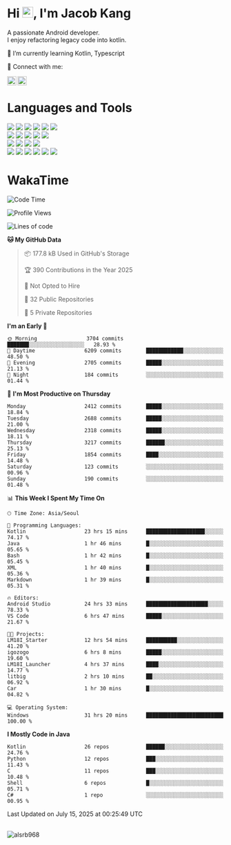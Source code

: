 # Hi <img src="https://media.giphy.com/media/hvRJCLFzcasrR4ia7z/giphy.gif" width="25px">, I'm Jacob Kang
A passionate Android developer.
</br>
I enjoy refactoring legacy code into kotlin.

🌱 I’m currently learning Kotlin, Typescript

🤝 Connect with me:

<a href="https://www.linkedin.com/in/minkyu-kang-b7477b1b2/"><img align="left" src="https://raw.githubusercontent.com/yushi1007/yushi1007/main/images/linkedin.svg" alt="Minkyu Kang | LinkedIn" width="21px"/></a>
<a href="https://www.instagram.com/_jacob_kang/"><img align="left" src="https://raw.githubusercontent.com/yushi1007/yushi1007/main/images/instagram.svg" alt="Jacob Kang | Instagram" width="21px"/></a>

</br>

# Languages and Tools

<div align="left">
<img src="https://img.shields.io/badge/java-007396?logo=java&logoColor=white"/>
<img src="https://img.shields.io/badge/kotlin-7F52FF?logo=kotlin&logoColor=white"/>
<img src="https://img.shields.io/badge/python-3776AB?logo=python&logoColor=white"/>
<img src="https://img.shields.io/badge/bash shell-4EAA25?logo=gnubash&logoColor=white"/>
<img src="https://img.shields.io/badge/c-A8B9CC?logo=c&logoColor=white"/>
<img src="https://img.shields.io/badge/c++-00599C?logo=c%2b%2b&logoColor=white"/>
</div>
<div align="left">
<img src="https://img.shields.io/badge/git-F05032?logo=git&logoColor=white"/>
<img src="https://img.shields.io/badge/github-181717?logo=github&logoColor=white"/>
<img src="https://img.shields.io/badge/mysql-4479A1?logo=mysql&logoColor=white"/>
<img src="https://img.shields.io/badge/sqlite-003B57?logo=sqlite&logoColor=white"/>
<img src="https://img.shields.io/badge/amazon AWS-232F3E?logo=amazonaws&logoColor=white"/>
</div>
<div align="left">
<img src="https://img.shields.io/badge/android-3DDC84?logo=android&logoColor=white"/>
<img src="https://img.shields.io/badge/linux-FCC624?logo=linux&logoColor=white"/>
<img src="https://img.shields.io/badge/flask-000000?logo=flask&logoColor=white"/>
<img src="https://img.shields.io/badge/arduino-00979D?logo=arduino&logoColor=white"/>
</div>
<div align="left">
<img src="https://img.shields.io/badge/slack-4A154B?logo=slack&logoColor=white"/>
<img src="https://img.shields.io/badge/notion-000000?logo=notion&logoColor=white"/>
<img src="https://img.shields.io/badge/jira-0052CC?logo=jira&logoColor=white"/>
<img src="https://img.shields.io/badge/postman-FF6C37?logo=postman&logoColor=white"/>
<img src="https://img.shields.io/badge/intellij-000000?logo=intellijidea&logoColor=white"/>
<img src="https://img.shields.io/badge/pycharm-000000?logo=pycharm&logoColor=white"/>
</div>

# WakaTime

<!--START_SECTION:waka-->
![Code Time](http://img.shields.io/badge/Code%20Time-5%2C069%20hrs%2039%20mins-blue)

![Profile Views](http://img.shields.io/badge/Profile%20Views-0-blue)

![Lines of code](https://img.shields.io/badge/From%20Hello%20World%20I%27ve%20Written-5.6%20million%20lines%20of%20code-blue)

**🐱 My GitHub Data** 

> 📦 177.8 kB Used in GitHub's Storage 
 > 
> 🏆 390 Contributions in the Year 2025
 > 
> 🚫 Not Opted to Hire
 > 
> 📜 32 Public Repositories 
 > 
> 🔑 5 Private Repositories 
 > 
**I'm an Early 🐤** 

```text
🌞 Morning                3704 commits        ███████░░░░░░░░░░░░░░░░░░   28.93 % 
🌆 Daytime                6209 commits        ████████████░░░░░░░░░░░░░   48.50 % 
🌃 Evening                2705 commits        █████░░░░░░░░░░░░░░░░░░░░   21.13 % 
🌙 Night                  184 commits         ░░░░░░░░░░░░░░░░░░░░░░░░░   01.44 % 
```
📅 **I'm Most Productive on Thursday** 

```text
Monday                   2412 commits        █████░░░░░░░░░░░░░░░░░░░░   18.84 % 
Tuesday                  2688 commits        █████░░░░░░░░░░░░░░░░░░░░   21.00 % 
Wednesday                2318 commits        █████░░░░░░░░░░░░░░░░░░░░   18.11 % 
Thursday                 3217 commits        ██████░░░░░░░░░░░░░░░░░░░   25.13 % 
Friday                   1854 commits        ████░░░░░░░░░░░░░░░░░░░░░   14.48 % 
Saturday                 123 commits         ░░░░░░░░░░░░░░░░░░░░░░░░░   00.96 % 
Sunday                   190 commits         ░░░░░░░░░░░░░░░░░░░░░░░░░   01.48 % 
```


📊 **This Week I Spent My Time On** 

```text
🕑︎ Time Zone: Asia/Seoul

💬 Programming Languages: 
Kotlin                   23 hrs 15 mins      ███████████████████░░░░░░   74.17 % 
Java                     1 hr 46 mins        █░░░░░░░░░░░░░░░░░░░░░░░░   05.65 % 
Bash                     1 hr 42 mins        █░░░░░░░░░░░░░░░░░░░░░░░░   05.45 % 
XML                      1 hr 40 mins        █░░░░░░░░░░░░░░░░░░░░░░░░   05.36 % 
Markdown                 1 hr 39 mins        █░░░░░░░░░░░░░░░░░░░░░░░░   05.31 % 

🔥 Editors: 
Android Studio           24 hrs 33 mins      ████████████████████░░░░░   78.33 % 
VS Code                  6 hrs 47 mins       █████░░░░░░░░░░░░░░░░░░░░   21.67 % 

🐱‍💻 Projects: 
LM18I_Starter            12 hrs 54 mins      ██████████░░░░░░░░░░░░░░░   41.20 % 
igozogo                  6 hrs 8 mins        █████░░░░░░░░░░░░░░░░░░░░   19.60 % 
LM18I_Launcher           4 hrs 37 mins       ████░░░░░░░░░░░░░░░░░░░░░   14.77 % 
litbig                   2 hrs 10 mins       ██░░░░░░░░░░░░░░░░░░░░░░░   06.92 % 
Car                      1 hr 30 mins        █░░░░░░░░░░░░░░░░░░░░░░░░   04.82 % 

💻 Operating System: 
Windows                  31 hrs 20 mins      █████████████████████████   100.00 % 
```

**I Mostly Code in Java** 

```text
Kotlin                   26 repos            ██████░░░░░░░░░░░░░░░░░░░   24.76 % 
Python                   12 repos            ███░░░░░░░░░░░░░░░░░░░░░░   11.43 % 
C                        11 repos            ███░░░░░░░░░░░░░░░░░░░░░░   10.48 % 
Shell                    6 repos             █░░░░░░░░░░░░░░░░░░░░░░░░   05.71 % 
C#                       1 repo              ░░░░░░░░░░░░░░░░░░░░░░░░░   00.95 % 
```




 Last Updated on July 15, 2025 at 00:25:49 UTC
<!--END_SECTION:waka-->

</br>

<div align="left">
<img align="left" src="https://github-readme-stats.vercel.app/api/top-langs?username=alsrb968&show_icons=true&locale=en&layout=compact&theme=dark" alt="alsrb968" />
</div>
